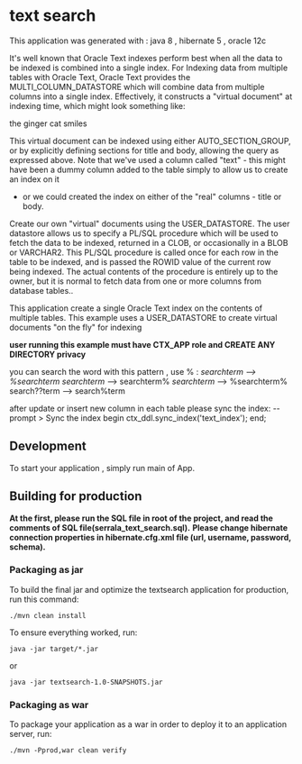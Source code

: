 # text search

This application was generated with : java 8 , hibernate 5 , oracle 12c

It's well known that Oracle Text indexes perform best when all the data to be indexed is combined into a single index.
For Indexing data from multiple tables with Oracle Text, Oracle Text provides the MULTI_COLUMN_DATASTORE which will combine
data from multiple columns into a single index.
Effectively, it constructs a "virtual document" at indexing time, which might look something like:

<title>the big dog</title>

<body>the ginger cat smiles</body>

This virtual document can be indexed using either AUTO_SECTION_GROUP, or by explicitly defining sections for title and body, allowing
the query as expressed above. Note that we've used a column called "text" - this might have been a dummy column added to the table 
simply to allow us to create an index on it 
- or we could created the index on either of the "real" columns - title or body.

Create our own "virtual" documents using the USER_DATASTORE.
The user datastore allows us to specify a PL/SQL procedure which will be used to fetch the data to be indexed, returned in a CLOB,
or occasionally in a BLOB or VARCHAR2. This PL/SQL procedure is called once for each row in the table to be indexed, and is passed 
the ROWID value of the current row being indexed. The actual contents of the procedure is entirely up to the owner, but it is normal
to fetch data from one or more columns from database tables..

This application create a single Oracle Text index on the contents of multiple tables.
This example uses a USER_DATASTORE to create virtual documents "on the fly" for indexing
                 
****user running this example must have CTX_APP role and CREATE ANY DIRECTORY privacy****

you can search the word with this pattern , use % :
*searchterm  --> %searchterm
searchterm*  --> searchterm%
*searchterm* --> %searchterm%
search??term --> search%term

after update or insert new column in each table please sync the index:
-- prompt  > Sync the index
begin
  ctx_ddl.sync_index('text_index');
end;

## Development

To start your application , simply run main of App.

## Building for production

****At the first, please run the SQL file in root of the project, and read the comments of SQL file(serrala_text_search.sql).****
****Please change hibernate connection properties in hibernate.cfg.xml file (url, username, password, schema).****
 
### Packaging as jar

To build the final jar and optimize the textsearch application for production, run this command:

    ./mvn clean install

To ensure everything worked, run:

    java -jar target/*.jar
or

    java -jar textsearch-1.0-SNAPSHOTS.jar 

### Packaging as war

To package your application as a war in order to deploy it to an application server, run:

    ./mvn -Pprod,war clean verify




